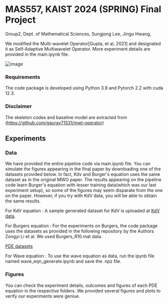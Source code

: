 # MAS557, KAIST 2024 (SPRING) Final Project


Group2, Dept. of Mathematical Sciences, Sungjong Lee, Jingu Hwang, 

We modified the Multi-wavelet Operator[Gupta, et al, 2021] and designated it as Self-Adaptive Multiwavelet Operator. 
More experiment details are provided in the main.ipynb file.

![image](https://github.com/lovekrand/MAS557_final/assets/30506727/9e40790d-d079-453d-8f8e-d530d010fb1b)


### Requirements
The code package is developed using Python 3.9 and Pytorch 2.2 with cuda 12.3. 

### Disclaimer
The skeleton codes and baseline model are extracted from (https://github.com/gaurav71531/mwt-operator)

## Experiments
### Data
We have provided the entire pipeline code via main.ipynb file. You can simulate the figures appearing in the final paper by downloading one of the datasets provided below. In fact, Kdv and Burger's equation uses the same dataset as in the original MWO paper. The results appearing on the pipeline code learn Burger's equation with lesser training data(which was our last experiment setup), so some of the figures may seem disparate from the one on the paper. However, if you try with KdV data, you will be able to obtain the same results.

For KdV equation : A sample generated dataset for KdV is uploaded at [KdV data](https://drive.google.com/drive/folders/1--KYHPjl-pkrrGRtH8eg0aG7q8hUjiKg).

For Burgers equation : For the experiments on Burgers, the code package uses the datasets as provided in the following repository by the Authors Zongyi Li et al. We used Burgers_R10.mat data.

[PDE datasets](https://drive.google.com/drive/folders/1UnbQh2WWc6knEHbLn-ZaXrKUZhp7pjt-)

For Wave equation : To use the wave equation as data, run the ipynb file named wave_eqn_generate.ipynb and save the .npz file.

### Figures
You can check the experiment details, outcomes and figures of each PDE equation in the respective folders. We provided several figures and plots to verify our experiments were geniue.

